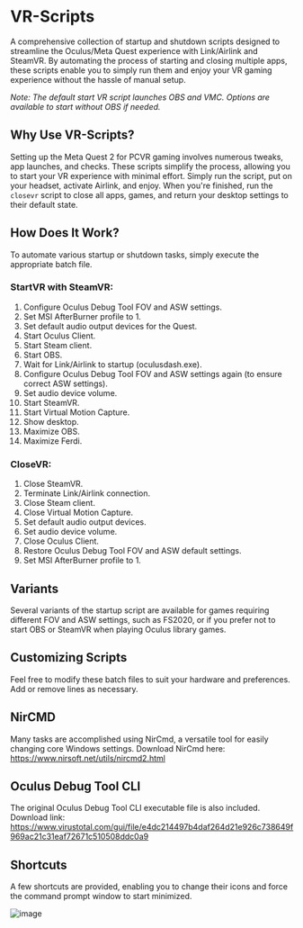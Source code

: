 # VR-Scripts

A comprehensive collection of startup and shutdown scripts designed to streamline the Oculus/Meta Quest experience with Link/Airlink and SteamVR. By automating the process of starting and closing multiple apps, these scripts enable you to simply run them and enjoy your VR gaming experience without the hassle of manual setup.

*Note: The default start VR script launches OBS and VMC. Options are available to start without OBS if needed.*

## Why Use VR-Scripts?

Setting up the Meta Quest 2 for PCVR gaming involves numerous tweaks, app launches, and checks. These scripts simplify the process, allowing you to start your VR experience with minimal effort. Simply run the script, put on your headset, activate Airlink, and enjoy. When you're finished, run the `closevr` script to close all apps, games, and return your desktop settings to their default state.

## How Does It Work?

To automate various startup or shutdown tasks, simply execute the appropriate batch file.

### StartVR with SteamVR:

1. Configure Oculus Debug Tool FOV and ASW settings.
2. Set MSI AfterBurner profile to 1.
3. Set default audio output devices for the Quest.
4. Start Oculus Client.
5. Start Steam client.
6. Start OBS.
7. Wait for Link/Airlink to startup (oculusdash.exe).
8. Configure Oculus Debug Tool FOV and ASW settings again (to ensure correct ASW settings).
9. Set audio device volume.
10. Start SteamVR.
11. Start Virtual Motion Capture.
12. Show desktop.
13. Maximize OBS.
14. Maximize Ferdi.

### CloseVR:

1. Close SteamVR.
2. Terminate Link/Airlink connection.
3. Close Steam client.
4. Close Virtual Motion Capture.
5. Set default audio output devices.
6. Set audio device volume.
7. Close Oculus Client.
8. Restore Oculus Debug Tool FOV and ASW default settings.
9. Set MSI AfterBurner profile to 1.

## Variants

Several variants of the startup script are available for games requiring different FOV and ASW settings, such as FS2020, or if you prefer not to start OBS or SteamVR when playing Oculus library games.

## Customizing Scripts

Feel free to modify these batch files to suit your hardware and preferences. Add or remove lines as necessary.

## NirCMD

Many tasks are accomplished using NirCmd, a versatile tool for easily changing core Windows settings. Download NirCmd here: https://www.nirsoft.net/utils/nircmd2.html

## Oculus Debug Tool CLI

The original Oculus Debug Tool CLI executable file is also included. Download link: https://www.virustotal.com/gui/file/e4dc214497b4daf264d21e926c738649f969ac21c31eaf72671c510508ddc0a9

## Shortcuts

A few shortcuts are provided, enabling you to change their icons and force the command prompt window to start minimized.

![image](https://user-images.githubusercontent.com/25224882/151407584-9508d7c4-2e13-4afd-9dbf-213406de23d1.png)
